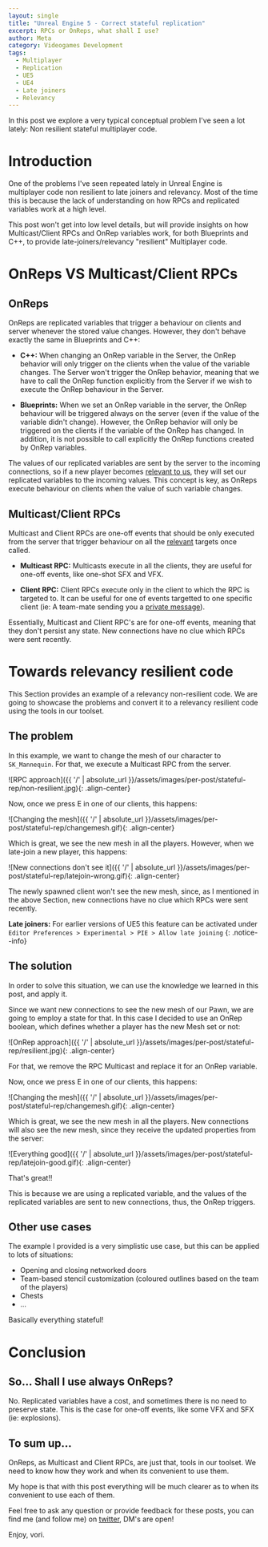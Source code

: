 ```yaml
---
layout: single
title: "Unreal Engine 5 - Correct stateful replication"
excerpt: RPCs or OnReps, what shall I use?
author: Meta
category: Videogames Development
tags:
  - Multiplayer
  - Replication
  - UE5
  - UE4
  - Late joiners
  - Relevancy
---
```


In this post we explore a very typical conceptual problem I've seen a lot lately: Non resilient stateful multiplayer code.

# Introduction

One of the problems I've seen repeated lately in Unreal Engine is multiplayer code non resilient to late joiners and relevancy. Most of the time this is because the lack of understanding on how RPCs and replicated variables work at a high level. 

This post won't get into low level details, but will provide insights on how Multicast/Client RPCs and OnRep variables work, for both Blueprints and C++, to provide late-joiners/relevancy "resilient" Multiplayer code.

# OnReps VS Multicast/Client RPCs

## OnReps

OnReps are replicated variables that trigger a behaviour on clients and server whenever the stored value changes. However, they don't behave exactly the same in Blueprints and C++:


- **C++:** When changing an OnRep variable in the Server, the OnRep behavior will only trigger on the clients when the value of the variable changes. The Server won't trigger the OnRep behavior, meaning that we have to call the OnRep function explicitly from the Server if we wish to execute the OnRep behaviour in the Server.

- **Blueprints:** When we set an OnRep variable in the server, the OnRep behaviour will be triggered always on the server (even if the value of the variable didn't change). However, the OnRep behavior will only be triggered on the clients if the variable of the OnRep has changed. In addition, it is not possible to call explicitly the OnRep functions created by OnRep variables.

The values of our replicated variables are sent by the server to the incoming connections, so if a new player becomes [relevant to us](https://docs.unrealengine.com/4.26/en-US/InteractiveExperiences/Networking/Actors/Relevancy/), they will set our replicated variables to the incoming values. This concept is key, as OnReps execute behaviour on clients when the value of such variable changes. 


## Multicast/Client RPCs

Multicast and Client RPCs are one-off events that should be only executed from the server that trigger behaviour on all the [relevant](https://docs.unrealengine.com/4.26/en-US/InteractiveExperiences/Networking/Actors/Relevancy/) targets once called.

- **Multicast RPC:** Multicasts execute in all the clients, they are useful for one-off events, like one-shot SFX and VFX.

- **Client RPC:** Client RPCs execute only in the client to which the RPC is targeted to. It can be useful for one of events targetted to one specific client (ie: A team-mate sending you a  [private message](https://docs.unrealengine.com/4.26/en-US/API/Runtime/Engine/GameFramework/APlayerController/ClientTeamMessage/)).

Essentially, Multicast and Client RPC's are for one-off events, meaning that they don't persist any state. New connections have no clue which RPCs were sent recently.

# Towards relevancy resilient code

This Section provides an example of a relevancy non-resilient code. We are going to showcase the problems and convert it to a relevancy resilient code using the tools in our toolset.

## The problem

In this example, we want to change the mesh of our character to `SK_Mannequin`. For that, we execute a Multicast RPC from the server.

![RPC approach]({{ '/' | absolute_url }}/assets/images/per-post/stateful-rep/non-resilient.jpg){: .align-center}

Now, once we press E in one of our clients, this happens:

![Changing the mesh]({{ '/' | absolute_url }}/assets/images/per-post/stateful-rep/changemesh.gif){: .align-center}

Which is great, we see the new mesh in all the players. However, when we late-join a new player, this happens:

![New connections don't see it]({{ '/' | absolute_url }}/assets/images/per-post/stateful-rep/latejoin-wrong.gif){: .align-center}

The newly spawned client won't see the new mesh, since, as I mentioned in the above Section, new connections have no clue which RPCs were sent recently.

**Late joiners:** For earlier versions of UE5 this feature can be activated under `Editor Preferences > Experimental > PIE > Allow late joining`
{: .notice--info}

## The solution

In order to solve this situation, we can use the knowledge we learned in this post, and apply it.

Since we want new connections to see the new mesh of our Pawn, we are going to employ a state for that. In this case I decided to use an OnRep boolean, which defines whether a player has the new Mesh set or not:

![OnRep approach]({{ '/' | absolute_url }}/assets/images/per-post/stateful-rep/resilient.jpg){: .align-center}

For that, we remove the RPC Multicast and replace it for an OnRep variable.

Now, once we press E in one of our clients, this happens:

![Changing the mesh]({{ '/' | absolute_url }}/assets/images/per-post/stateful-rep/changemesh.gif){: .align-center}

Which is great, we see the new mesh in all the players. New connections will also see the new mesh, since they receive the updated properties from the server:

![Everything good]({{ '/' | absolute_url }}/assets/images/per-post/stateful-rep/latejoin-good.gif){: .align-center}

That's great!!

This is because we are using a replicated variable, and the values of the replicated variables are sent to new connections, thus, the OnRep triggers.


## Other use cases

The example I provided is a very simplistic use case, but this can be applied to lots of situations:
- Opening and closing networked doors
- Team-based stencil customization (coloured outlines based on the team of the players)
- Chests 
- ...

Basically everything stateful!

# Conclusion

## So... Shall I use always OnReps?

No. Replicated variables have a cost, and sometimes there is no need to preserve state. This is the case for one-off events, like some VFX and SFX (ie: explosions).

## To sum up...

OnReps, as Multicast and Client RPCs, are just that, tools in our toolset. We need to know how they work and when its convenient to use them.

My hope is that with this post everything will be much clearer as to when its convenient to use each of them.

Feel free to ask any question or provide feedback for these posts, you can find me (and follow me) on [twitter](https://twitter.com/vorixo), DM's are open!

Enjoy, vori.

